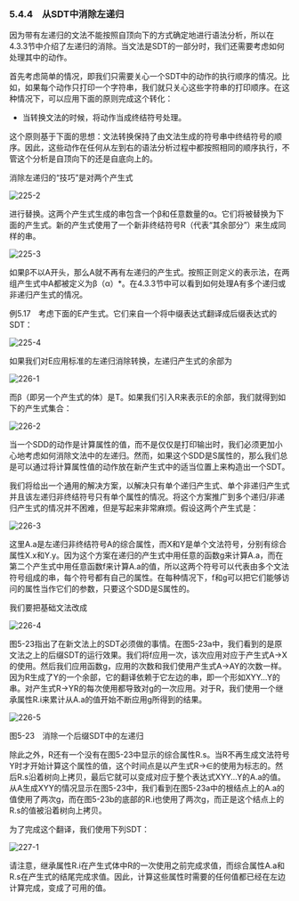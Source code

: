 ### 5.4.4　从SDT中消除左递归

因为带有左递归的文法不能按照自顶向下的方式确定地进行语法分析，所以在4.3.3节中介绍了左递归的消除。当文法是SDT的一部分时，我们还需要考虑如何处理其中的动作。

首先考虑简单的情况，即我们只需要关心一个SDT中的动作的执行顺序的情况。比如，如果每个动作只打印一个字符串，我们就只关心这些字符串的打印顺序。在这种情况下，可以应用下面的原则完成这个转化：

- 当转换文法的时候，将动作当成终结符号处理。

这个原则基于下面的思想：文法转换保持了由文法生成的符号串中终结符号的顺序。因此，这些动作在任何从左到右的语法分析过程中都按照相同的顺序执行，不管这个分析是自顶向下的还是自底向上的。

消除左递归的“技巧”是对两个产生式

![225-2](../Images/image04339.jpeg)

进行替换。这两个产生式生成的串包含一个β和任意数量的α。它们将被替换为下面的产生式。新的产生式使用了一个新非终结符号R（代表“其余部分”）来生成同样的串。

![225-3](../Images/image04340.jpeg)

如果β不以A开头，那么A就不再有左递归的产生式。按照正则定义的表示法，在两组产生式中A都被定义为β（α）*。在4.3.3节中可以看到如何处理A有多个递归或非递归产生式的情况。

例5.17　考虑下面的E产生式。它们来自一个将中缀表达式翻译成后缀表达式的SDT：

![225-4](../Images/image04341.jpeg)

如果我们对E应用标准的左递归消除转换，左递归产生式的余部为

![226-1](../Images/image04342.jpeg)

而β（即另一个产生式的体）是T。如果我们引入R来表示E的余部，我们就得到如下的产生式集合：

![226-2](../Images/image04343.jpeg)

当一个SDD的动作是计算属性的值，而不是仅仅是打印输出时，我们必须更加小心地考虑如何消除文法中的左递归。然而，如果这个SDD是S属性的，那么我们总是可以通过将计算属性值的动作放在新产生式中的适当位置上来构造出一个SDT。

我们将给出一个通用的解决方案，以解决只有单个递归产生式、单个非递归产生式并且该左递归非终结符号只有单个属性的情况。将这个方案推广到多个递归/非递归产生式的情况并不困难，但是写起来非常麻烦。假设这两个产生式是：

![226-3](../Images/image04344.jpeg)

这里A.a是左递归非终结符号A的综合属性，而X和Y是单个文法符号，分别有综合属性X.x和Y.y。因为这个方案在递归的产生式中用任意的函数g来计算A.a，而在第二个产生式中用任意函数f来计算A.a的值，所以这两个符号可以代表由多个文法符号组成的串，每个符号都有自己的属性。在每种情况下，f和g可以把它们能够访问的属性当作它们的参数，只要这个SDD是S属性的。

我们要把基础文法改成

![226-4](../Images/image04345.jpeg)

图5-23指出了在新文法上的SDT必须做的事情。在图5-23a中，我们看到的是原文法之上的后缀SDT的运行效果。我们将f应用一次，该次应用对应于产生式A→X的使用。然后我们应用函数g，应用的次数和我们使用产生式A→AY的次数一样。因为R生成了Y的一个余部，它的翻译依赖于它左边的串，即一个形如XYY…Y的串。对产生式R→YR的每次使用都导致对g的一次应用。对于R，我们使用一个继承属性R.i来累计从A.a的值开始不断应用g所得到的结果。

![226-5](../Images/image04346.jpeg)

图5-23　消除一个后缀SDT中的左递归

除此之外，R还有一个没有在图5-23中显示的综合属性R.s。当R不再生成文法符号Y时才开始计算这个属性的值，这个时间点是以产生式R→∈的使用为标志的。然后R.s沿着树向上拷贝，最后它就可以变成对应于整个表达式XYY…Y的A.a的值。从A生成XYY的情况显示在图5-23中，我们看到在图5-23a中的根结点上的A.a的值使用了两次g，而在图5-23b的底部的R.i也使用了两次g，而正是这个结点上的R.s的值被沿着树向上拷贝。

为了完成这个翻译，我们使用下列SDT：

![227-1](../Images/image04347.jpeg)

请注意，继承属性R.i在产生式体中R的一次使用之前完成求值，而综合属性A.a和R.s在产生式的结尾完成求值。因此，计算这些属性时需要的任何值都已经在左边计算完成，变成了可用的值。